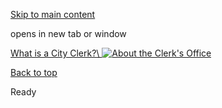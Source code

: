 [Skip to main content](https://www.pittsburghpa.gov/City-Government/City-Council/Clerks-Office/Clerks-Office-banner/About-the-Clerks-Office#main-content)

opens in new tab or window

[What is a City Clerk?\\
![About the Clerk's Office](https://www.pittsburghpa.gov/files/assets/city/v/1/clerk/images/12791_about-clerk-slider.jpg)](https://www.pittsburghpa.gov/City-Government/City-Council/Clerks-Office/What-is-a-City-Clerk)

[Back to top](https://www.pittsburghpa.gov/City-Government/City-Council/Clerks-Office/Clerks-Office-banner/About-the-Clerks-Office#body-top)

Ready

